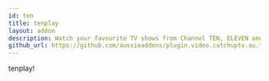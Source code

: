 ```yaml
---
id: ten
title: tenplay
layout: addon
description: Watch your favourite TV shows from Channel TEN, ELEVEN and ONE on demand, plus much more on tenplay!
github_url: https://github.com/aussieaddons/plugin.video.catchuptv.au.ten
---
```


tenplay!

